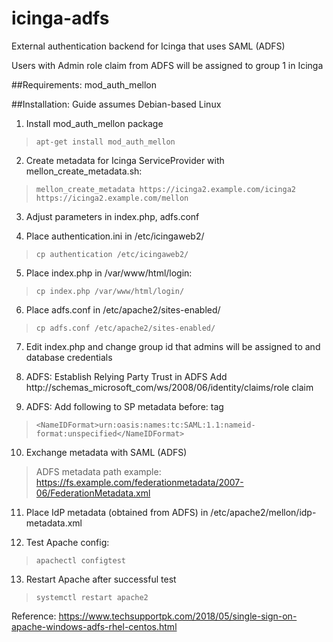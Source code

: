 # icinga-adfs

External authentication backend for Icinga that uses SAML (ADFS)

Users with Admin role claim from ADFS will be assigned to group 1 in Icinga

##Requirements: mod_auth_mellon

##Installation: 
Guide assumes Debian-based Linux

1. Install mod_auth_mellon package
> ``apt-get install mod_auth_mellon ``

2. Create metadata for Icinga ServiceProvider with mellon_create_metadata.sh:
> ``mellon_create_metadata https://icinga2.example.com/icinga2 https://icinga2.example.com/mellon``

3. Adjust parameters in index.php, adfs.conf

4. Place authentication.ini in /etc/icingaweb2/
> ``cp authentication /etc/icingaweb2/``

5. Place index.php in /var/www/html/login:
> ``cp index.php /var/www/html/login/``

6. Place adfs.conf in /etc/apache2/sites-enabled/
> ``cp adfs.conf /etc/apache2/sites-enabled/``

7. Edit index.php and change group id that admins will be assigned to and database credentials

8. ADFS: Establish Relying Party Trust in ADFS
Add http://schemas_microsoft_com/ws/2008/06/identity/claims/role claim

9. ADFS: Add following to SP metadata before: </SPSSODescriptor> tag
> ``<NameIDFormat>urn:oasis:names:tc:SAML:1.1:nameid-format:unspecified</NameIDFormat>``

10. Exchange metadata with SAML (ADFS)
 > ADFS metadata path example: https://fs.example.com/federationmetadata/2007-06/FederationMetadata.xml

11. Place IdP metadata (obtained from ADFS) in /etc/apache2/mellon/idp-metadata.xml

12. Test Apache config:
> ``apachectl configtest``

13. Restart Apache after successful test
> ``systemctl restart apache2``


Reference: https://www.techsupportpk.com/2018/05/single-sign-on-apache-windows-adfs-rhel-centos.html